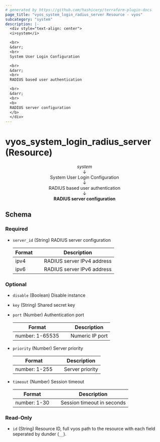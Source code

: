 ```yaml
---
# generated by https://github.com/hashicorp/terraform-plugin-docs
page_title: "vyos_system_login_radius_server Resource - vyos"
subcategory: "system"
description: |-
  <div style="text-align: center">
  <i>system</i>

  <br>
  &darr;
  <br>
  System User Login Configuration

  <br>
  &darr;
  <br>
  RADIUS based user authentication

  <br>
  &darr;
  <br>
  <b>
  RADIUS server configuration
  </b>
  </div>
---
```


# vyos_system_login_radius_server (Resource)

<div style="text-align: center">
<i>system</i>

<br>
&darr;
<br>
System User Login Configuration

<br>
&darr;
<br>
RADIUS based user authentication

<br>
&darr;
<br>
<b>
RADIUS server configuration
</b>
</div>



<!-- schema generated by tfplugindocs -->
## Schema

### Required

- `server_id` (String) RADIUS server configuration

    |  Format &emsp; | Description  |
    |----------|---------------|
    |  ipv4  &emsp; |  RADIUS server IPv4 address  |
    |  ipv6  &emsp; |  RADIUS server IPv6 address  |

### Optional

- `disable` (Boolean) Disable instance
- `key` (String) Shared secret key
- `port` (Number) Authentication port

    |  Format &emsp; | Description  |
    |----------|---------------|
    |  number: 1-65535  &emsp; |  Numeric IP port  |
- `priority` (Number) Server priority

    |  Format &emsp; | Description  |
    |----------|---------------|
    |  number: 1-255  &emsp; |  Server priority  |
- `timeout` (Number) Session timeout

    |  Format &emsp; | Description  |
    |----------|---------------|
    |  number: 1-30  &emsp; |  Session timeout in seconds  |

### Read-Only

- `id` (String) Resource ID, full vyos path to the resource with each field seperated by dunder (`__`).
